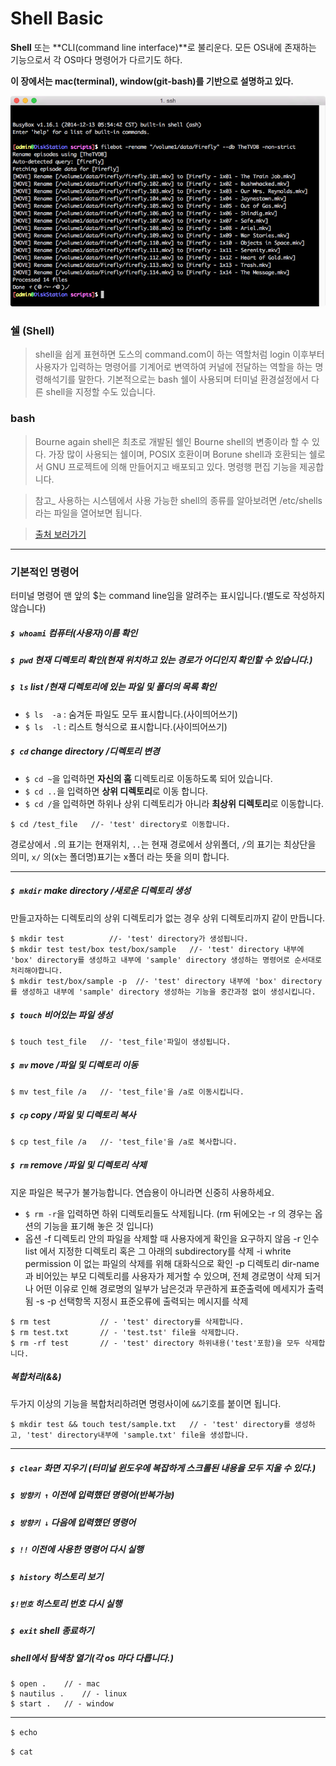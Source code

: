 # Shell Basic

**Shell** 또는 **CLI(command line interface)**로 불리운다.
모든 OS내에 존재하는 기능으로서 각 OS마다 명령어가 다르기도 하다.

**이 장에서는 mac(terminal), window(git-bash)를 기반으로 설명하고 있다.**

![mac에서 보이는 cli화면](./img/cli_shell.png)

### 쉘 (Shell)
> shell을 쉽게 표현하면 도스의 command.com이 하는 역할처럼 login 이후부터 사용자가 입력하는 명령어를 기계어로 변역하여 커널에 전달하는 역할을 하는 명령해석기를 말한다. 기본적으로는 bash 쉘이 사용되며 터미널 환경설정에서 다른 shell을 지정할 수도 있습니다.  

### bash
>   Bourne again shell은 최초로 개발된 쉘인 Bourne shell의 변종이라 할 수 있다. 가장 많이 사용되는 쉘이며, POSIX 호환이며 Borune shell과 호환되는 쉘로서 GNU 프로젝트에 의해 만들어지고 배포되고 있다. 명령행 편집 기능을 제공합니다.

> 참고_ 사용하는 시스템에서 사용 가능한 shell의 종류를 알아보려면 /etc/shells라는 파일을 열어보면 됩니다.

> [출처 보러가기](http://serapims.tistory.com/entry/OSX-%ED%84%B0%EB%AF%B8%EB%84%90-%EB%AA%85%EB%A0%B9%EC%96%B4)



---

### 기본적인 명령어

터미널 명령어 맨 앞의 $는 command line임을 알려주는 표시입니다.(별도로 작성하지 않습니다)

##### `$ whoami` 컴퓨터(사용자)이름 확인

##### `$ pwd` 현재 디렉토리 확인(현재 위치하고 있는 경로가 어디인지 확인할 수 있습니다.)
##### `$ ls` list /현재 디렉토리에 있는 파일 및 폴더의 목록 확인
* `$ ls  -a` : 숨겨둔 파일도 모두 표시합니다.(사이띄어쓰기)
* `$ ls  -l` : 리스트 형식으로 표시합니다.(사이띄어쓰기)

##### `$ cd` change directory /디렉토리 변경
- `$ cd ~`을 입력하면 **자신의 홈** 디렉토리로 이동하도록 되어 있습니다.
- `$ cd ..`을 입력하면 **상위 디렉토리**로 이동 합니다.
- `$ cd /`을 입력하면 하위나 상위 디렉토리가 아니라 **최상위 디렉토리**로 이동합니다.
```shell
$ cd /test_file   //- 'test' directory로 이동합니다.
```
경로상에서 `.`의 표기는 현재위치, `..`는 현재 경로에서 상위폴더, `/`의 표기는 최상단을 의미, `x/` 의(x는 폴더명)표기는  x폴더 라는 뜻을 의미 합니다.

---

##### `$ mkdir` make directory /새로운 디렉토리 생성

 만들고자하는 디렉토리의 상위 디렉토리가 없는 경우 상위 디렉토리까지 같이 만듭니다. 

```shell
$ mkdir test		  //- 'test' directory가 생성됩니다.
$ mkdir test test/box test/box/sample	//- 'test' directory 내부에 'box' directory를 생성하고 내부에 'sample' directory 생성하는 명령어로 순서대로 처리해야합니다.
$ mkdir test/box/sample -p	//- 'test' directory 내부에 'box' directory를 생성하고 내부에 'sample' directory 생성하는 기능을 중간과정 없이 생성시킵니다.
```
##### `$ touch` 비어있는 파일 생성
```shell
$ touch test_file 	//- 'test_file'파일이 생성됩니다.
```
##### `$ mv` move /파일 및 디렉토리 이동

```shell
$ mv test_file /a	//- 'test_file'을 /a로 이동시킵니다.
```
##### `$ cp` copy /파일 및 디렉토리 복사
```shell
$ cp test_file /a	//-	'test_file'을 /a로 복사합니다.
```
##### `$ rm` remove /파일 및 디렉토리 삭제
지운 파일은 복구가 불가능합니다. 연습용이 아니라면 신중히 사용하세요.

- `$ rm -r`을 입력하면 하위 디렉토리들도 삭제됩니다. (rm  뒤에오는 -r 의 경우는 옵션의 기능을 표기해 놓은 것 입니다)
- 옵션 
  -f 디렉토리 안의 파일을 삭제할 때 사용자에게 확인을 요구하지 않음 
  -r 인수 list 에서 지정한 디렉토리 혹은 그 아래의 subdirectory를 삭제 
  -i whrite permission 이 없는 파일의 삭제를 위해 대화식으로 확인 
  -p 디렉토리 dir-name과 비어있는 부모 디렉토리를 사용자가 제거할 수 있으며, 전체 경로명이 삭제 되거나 어떤 이유로 인해 경로명의 일부가 남은것과 무관하게 표준출력에 메세지가 출력됨 
  -s -p 선택항목 지정시 표준오류에 출력되는 메시지를 삭제 

```shell
$ rm test			// - 'test' directory를 삭제합니다.
$ rm test.txt		// - 'test.tst' file을 삭제합니다.
$ rm -rf test		// - 'test' directory 하위내용('test'포함)을 모두 삭제합니다.
```
##### 복합처리(&&)

두가지 이상의 기능을 복합처리하려면 명령사이에 `&&`기호를 붙이면 됩니다.

```shell
$ mkdir test && touch test/sample.txt	// - 'test' directory를 생성하고, 'test' directory내부에 'sample.txt' file을 생성합니다.
```



---



##### `$ clear` 화면 지우기 (터미널 윈도우에 복잡하게 스크롤된 내용을 모두 지울 수 있다.)
##### `$ 방향키 ↑` 이전에 입력했던 명령어(반복가능)

##### `$ 방향키 ↓` 다음에 입력했던 명령어

##### `$ !!` 이전에 사용한 명령어 다시 실행

##### `$ history` 히스토리 보기

##### `$!번호` 히스토리 번호 다시 실행

##### `$ exit` shell 종료하기

##### shell에서 탐색창 열기(각 os 마다 다릅니다.)

```shell
$ open .	// - mac
$ nautilus . 	// - linux
$ start . 	// - window
```

---

`$ echo`

`$ cat`

